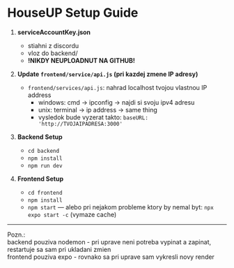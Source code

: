 # HouseUP Setup Guide

1. **serviceAccountKey.json**
   - stiahni z discordu
   - vloz do backend/
   - **!NIKDY NEUPLOADNUT NA GITHUB!**

2. **Update `frontend/service/api.js` (pri kazdej zmene IP adresy)**
   - `frontend/services/api.js`: nahrad localhost tvojou vlastnou IP address
       - windows: cmd -> ipconfig -> najdi si svoju ipv4 adresu
       - unix: terminal -> ip address -> same thing
       - vysledok bude vyzerat takto:  `baseURL: 'http://TVOJAIPADRESA:3000'`

3. **Backend Setup**
   - `cd backend`
   - `npm install`
   - `npm run dev`

4. **Frontend Setup**
   - `cd frontend`
   - `npm install`
   - `npm start` — alebo pri nejakom probleme ktory by nemal byt: `npx expo start -c` (vymaze cache)


___
Pozn.:<br/>
backend pouziva nodemon - pri uprave neni potreba vypinat a zapinat, restartuje sa sam pri ukladani zmien<br />
frontend pouziva expo - rovnako sa pri uprave sam vykresli novy render